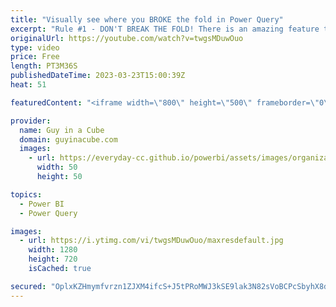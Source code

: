 ```yaml
---
title: "Visually see where you BROKE the fold in Power Query"
excerpt: "Rule #1 - DON'T BREAK THE FOLD! There is an amazing feature that lets you see where this fold was broken, and I'm guessing you didn't even know it was there!  Adam shows you where to go.  Query plan for Power Query (Preview) https://learn.microsoft.com/power-query/query-plan  📢 Become a member: https://guyinacu.be/membership"
originalUrl: https://youtube.com/watch?v=twgsMDuwOuo
type: video
price: Free
length: PT3M36S
publishedDateTime: 2023-03-23T15:00:39Z
heat: 51

featuredContent: "<iframe width=\"800\" height=\"500\" frameborder=\"0\" src=\"https://www.youtube.com/embed/twgsMDuwOuo\" allow=\"accelerometer; autoplay; encrypted-media; gyroscope; picture-in-picture\" allowfullscreen></iframe>"

provider:
  name: Guy in a Cube
  domain: guyinacube.com
  images:
    - url: https://everyday-cc.github.io/powerbi/assets/images/organizations/guyinacube.com-50x50.jpg
      width: 50
      height: 50

topics:
  - Power BI
  - Power Query

images:
  - url: https://i.ytimg.com/vi/twgsMDuwOuo/maxresdefault.jpg
    width: 1280
    height: 720
    isCached: true

secured: "OplxKZHmymfvrzn1ZJXM4ifcS+J5tPRoMWJ3kSE9lak3N82sVoBCPcSbyhX8dFJzggmvyu0ebu/DQiNDk3e1T1TrYpETx8X1cx4YNb1rLtCL0QluZhHGppv7Iqsd+Na4jLjq27/ghHKOwfGgFEHaqhzXMYhPoS7Hc7gPkb03tRks5tOQqULYOgrQnatSpO9HbiRd4cxUMeCqlRD06H7R1STtYyXuCkaXxOUaxTg/Jbel8LyCNgCDgr4JVNEE3gllWxI/zVyw6182zb0TfLbCaZqSUtpGkUoiRZbfDGQRK9pPPx5MG2y0J1Zn4ngmFDz8Or5TNvM4OkqhpbHSzysPdBSr3Ai0s0Z3ggFe7BkPXN/DtTorpVqUnjhaUwYp+pYwn7GwKgpGdizLaR55M0nImtMHw7F9GASAjQisq+Ai4mA=;0x+QXWDpT5HH/JdKzgq/Ag=="
---
```


